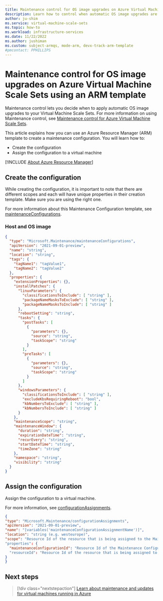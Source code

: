 ```yaml
---
title: Maintenance control for OS image upgrades on Azure Virtual Machine Scale Sets using an Azure Resource Manager template
description: Learn how to control when automatic OS image upgrades are rolled out to your Azure Virtual Machine Scale Sets using Maintenance control and an Azure Resource Manager (ARM) template.
author: ju-shim
ms.service: virtual-machine-scale-sets
ms.topic: how-to
ms.workload: infrastructure-services
ms.date: 11/22/2022
ms.author: jushiman 
ms.custom: subject-armqs, mode-arm, devx-track-arm-template
#pmcontact: PPHILLIPS
---
```


# Maintenance control for OS image upgrades on Azure Virtual Machine Scale Sets using an ARM template

Maintenance control lets you decide when to apply automatic OS image upgrades to your Virtual Machine Scale Sets. For more information on using Maintenance control, see [Maintenance control for Azure Virtual Machine Scale Sets](virtual-machine-scale-sets-maintenance-control.md).

This article explains how you can use an Azure Resource Manager (ARM) template to create a maintenance configuration. You will learn how to:

- Create the configuration 
- Assign the configuration to a virtual machine

[!INCLUDE [About Azure Resource Manager](../../includes/resource-manager-quickstart-introduction.md)] 

## Create the configuration

While creating the configuration, it is important to note that there are different scopes and each will have unique properties in their creation template. Make sure you are using the right one.

For more information about this Maintenance Configuration template, see [maintenanceConfigurations](/azure/templates/microsoft.maintenance/maintenanceconfigurations?tabs=json#template-format).

### Host and OS image 

```json
{
  "type": "Microsoft.Maintenance/maintenanceConfigurations",
  "apiVersion": "2021-09-01-preview",
  "name": "string",
  "location": "string",
  "tags": {
    "tagName1": "tagValue1",
    "tagName2": "tagValue2"
  },
  "properties": {
    "extensionProperties": {},
    "installPatches": {
      "linuxParameters": {
        "classificationsToInclude": [ "string" ],
        "packageNameMasksToExclude": [ "string" ],
        "packageNameMasksToInclude": [ "string" ]
      },
      "rebootSetting": "string",
      "tasks": {
        "postTasks": [
          {
            "parameters": {},
            "source": "string",
            "taskScope": "string"
          }
        ],
        "preTasks": [
          {
            "parameters": {},
            "source": "string",
            "taskScope": "string"
          }
        ]
      },
      "windowsParameters": {
        "classificationsToInclude": [ "string" ],
        "excludeKbsRequiringReboot": "bool",
        "kbNumbersToExclude": [ "string" ],
        "kbNumbersToInclude": [ "string" ]
      }
    },
    "maintenanceScope": "string",
    "maintenanceWindow": {
      "duration": "string",
      "expirationDateTime": "string",
      "recurEvery": "string",
      "startDateTime": "string",
      "timeZone": "string"
    },
    "namespace": "string",
    "visibility": "string"
  }
}
```

## Assign the configuration

Assign the configuration to a virtual machine. 

For more information, see [configurationAssignments](/azure/templates/microsoft.maintenance/configurationassignments?tabs=json#property-values).

```json
{ 
"type": "Microsoft.Maintenance/configurationAssignments",
"apiVersion": "2021-09-01-preview",
"name": "[variables('maintenanceConfigurationAssignmentName')]",
"location": "string (e.g. westeurope)", 
"scope": "Resource Id of the resource that is being assigned to the Maintenance Configuration (e.g. VMSS Id)"
"properties": {
  "maintenanceConfigurationId": "Resource Id of the Maintenance Configuration"
  "resourceId": "Resource Id of the resource that is being assigned to the Maintenance Configuration (e.g. VMSS Id)"
}
}
```

## Next steps

> [!div class="nextstepaction"]
> [Learn about maintenance and updates for virtual machines running in Azure](maintenance-and-updates.md)

